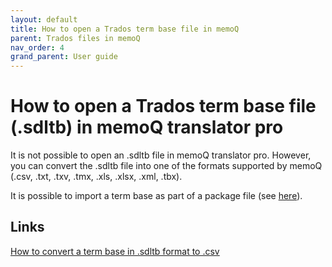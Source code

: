 ```yaml
---
layout: default
title: How to open a Trados term base file in memoQ
parent: Trados files in memoQ
nav_order: 4
grand_parent: User guide
---
```


# How to open a Trados term base file (.sdltb) in memoQ translator pro

It is not possible to open an .sdltb file in memoQ translator pro. However, you can convert the .sdltb file into one of the formats supported by memoQ (.csv, .txt, .txv, .tmx, .xls, .xlsx, .xml, .tbx).

It is possible to import a term base as part of a package file (see [here](https://adgut1509.github.io/ProjektZaliczeniowy/docs/parent4/UGchild1/grandchild1.html)).

## Links

[How to convert a term base in .sdltb format to .csv](https://atrilsolutions.zendesk.com/hc/en-us/articles/360018335400-How-To-Convert-A-termbase-In-SDLTB-Format-To-CSV)
